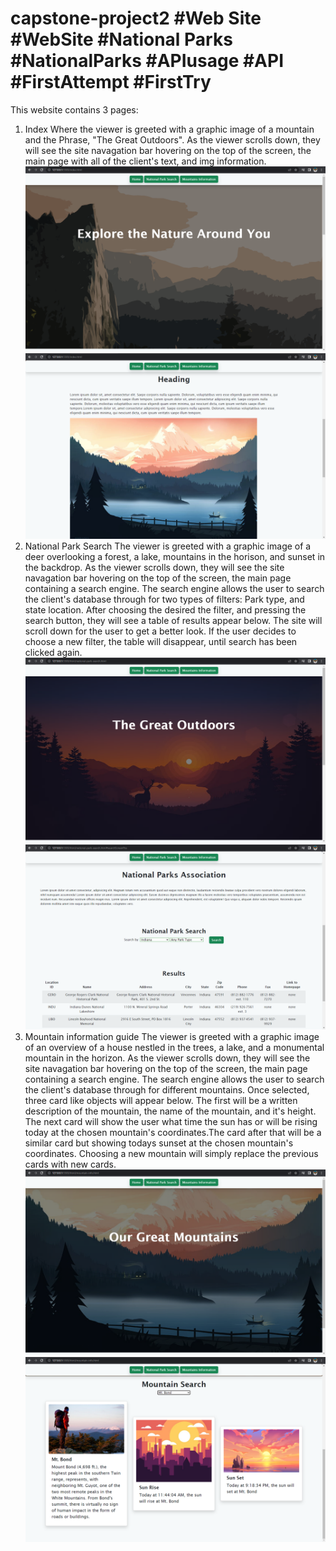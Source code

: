 # capstone-project2 #Web Site #WebSite #National Parks #NationalParks #APIusage #API #FirstAttempt #FirstTry
This website contains 3 pages:
1. Index
    Where the viewer is greeted with a graphic image of a mountain and the Phrase, "The Great Outdoors". As the viewer scrolls down, they will see the site navagation bar hovering on the top of the screen, the main page with all of the client's text, and img information. 
    ![alt](./assets/images/Index-FirstView.png)![alt](./assets/images/Index-MainContent.png)
2. National Park Search
    The viewer is greeted with a graphic image of a deer overlooking a forest, a lake, mountains in the horison, and sunset in the backdrop. As the viewer scrolls down, they will see the site navagation bar hovering on the top of the screen, the main page containing a search engine. The search engine allows the user to search the client's database through for two types of filters: Park type, and state location. After choosing the desired the filter, and pressing the search button, they will see a table of results appear below. The site will scroll down for the user to get a better look. If the user decides to choose a new filter, the table will disappear, until search has been clicked again.
    ![alt](./assets/images/NatParks-FirstView.png)![alt](./assets/images/NatParks-MainContent.png)
3. Mountain information guide
    The viewer is greeted with a graphic image of an overview of a house nestled in the trees, a lake, and a monumental mountain in the horizon. As the viewer scrolls down, they will see the site navagation bar hovering on the top of the screen, the main page containing a search engine. The search engine allows the user to search the client's database through for different mountains. Once selected, three card like objects will appear below. The first will be a written description of the mountain, the name of the mountain, and it's height. The next card will show the user what time the sun has or will be rising today at the chosen mountain's coordinates.The card after that will be a similar card but showing todays sunset at the chosen mountain's coordinates. Choosing a new mountain will simply replace the previous cards with new cards.
    ![alt](./assets/images/Mount-FirstView.png)![alt](./assets/images/Mount-MainContent.png)